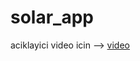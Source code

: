 # solar_app

aciklayici video icin --> [video](https://drive.google.com/file/d/11Xt3nBWy9kyyTgBWrqOr7widPzMHAK_e/view?usp=sharing)

